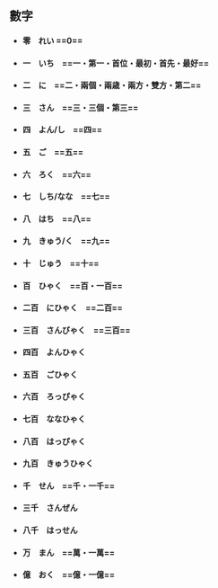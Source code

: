 ## 數字

- #### 零　れい	==0==

- #### 一　いち　==一・第一・首位・最初・首先・最好==

- #### 二　に　==二・兩個・兩歳・兩方・雙方・第二==

- #### 三　さん　==三・三個・第三==

- #### 四　よん/し　==四==

- #### 五　ご　==五==

- #### 六　ろく　==六==

- #### 七　しち/なな　==七==

- #### 八　はち　==八==

- #### 九　きゅう/く　==九==

- #### 十　じゅう　==十==

- #### 百　ひゃく　==百・一百==

- #### 二百　にひゃく　==二百==

- #### 三百　さんびゃく　==三百==

- #### 四百　よんひゃく　

- #### 五百　ごひゃく　

- #### 六百　ろっぴゃく　

- #### 七百　ななひゃく　

- #### 八百　はっぴゃく

- #### 九百　きゅうひゃく

- #### 千　せん　==千・一千==

- #### 三千　さんぜん

- #### 八千　はっせん

- #### 万　まん　==萬・一萬==

- #### 億　おく　==億・一億==
